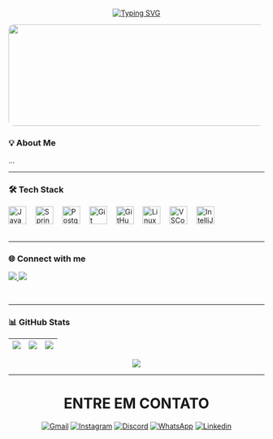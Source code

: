 <br>

<p align="center">
  <a href="https://git.io/typing-svg">
    <img src="https://readme-typing-svg.herokuapp.com?font=Fira+Code&weight=500&size=30&pause=1000&color=F7F7F7&center=true&vCenter=true&width=700&lines=✮⋆˙Hello%2C+Welcome+to+my+Profile" alt="Typing SVG" />
  </a>
</p>

<p align="center">
  <a href="https://git.io/typing-svg">
    <img 
      src="https://i.pinimg.com/1200x/bf/0d/13/bf0d1362ee902212a27d53572093590c.jpg" 
      alt="Banner"
      width="1100"
      height="200"
      style="object-fit: cover; border-radius: 10px;"
    />
  </a>
</p>


<!-- ✨ Seções alinhadas à esquerda -->
<h3>💡 About Me</h3>

<p>
  ...
</p>

---

<h3>🛠️ Tech Stack</h3>

<div align="left">
  <img src="https://cdn.jsdelivr.net/gh/devicons/devicon/icons/java/java-original.svg" height="35" alt="Java logo" />
  <img width="10" />
  <img src="https://cdn.jsdelivr.net/gh/devicons/devicon/icons/spring/spring-original.svg" height="35" alt="Spring logo" />
  <img width="10" />
  <img src="https://cdn.jsdelivr.net/gh/devicons/devicon/icons/postgresql/postgresql-original.svg" height="35" alt="PostgreSQL logo" />
  <img width="10" />
  <img src="https://cdn.jsdelivr.net/gh/devicons/devicon/icons/git/git-original.svg" height="35" alt="Git logo" />
  <img width="10" />
  <img src="https://cdn.jsdelivr.net/gh/devicons/devicon/icons/github/github-original.svg" height="35" alt="GitHub logo" />
  <img width="10" />
  <img src="https://cdn.jsdelivr.net/gh/devicons/devicon/icons/linux/linux-original.svg" height="35" alt="Linux logo" />
  <img width="10" />
  <img src="https://cdn.jsdelivr.net/gh/devicons/devicon/icons/vscode/vscode-original.svg" height="35" alt="VSCode logo" />
  <img width="10" />
  <img src="https://cdn.jsdelivr.net/gh/devicons/devicon/icons/intellij/intellij-original.svg" height="35" alt="IntelliJ IDEA logo" />
</div>




<br>

---


<h3>🌐 Connect with me</h3>

<p>
  <a href="https://www.linkedin.com/in/SeuUsuario/" target="_blank">
    <img src="https://img.shields.io/badge/LinkedIn-0077B5?style=for-the-badge&logo=linkedin&logoColor=white" />
  </a>
  <a href="mailto:silva.lucas.me@gmail.com">
    <img src="https://img.shields.io/badge/Email-D14836?style=for-the-badge&logo=gmail&logoColor=white" />
  </a>
</p>

<br>

---


<h3>📊 GitHub Stats</h3>

<div align="center">

| <img src="http://github-profile-summary-cards.vercel.app/api/cards/stats?username=lucasdevzx&theme=github_dark" /> | <img src="http://github-profile-summary-cards.vercel.app/api/cards/repos-per-language?username=lucasdevzx&theme=github_dark" /> | <img src="http://github-profile-summary-cards.vercel.app/api/cards/productive-time?username=lucasdevzx&theme=github_dark&utcOffset=8" /> |
| - | - | - |

<img src="http://github-profile-summary-cards.vercel.app/api/cards/profile-details?username=lucasdevzx&theme=github_dark" />

</div>

---

<h1 align="center">ENTRE EM CONTATO</h1>

<div align="center">

  [![Gmail](https://img.shields.io/badge/Gmail-2e3440?style=for-the-badge&logo=gmail&logoColor=fff)](mailto:silvalucas.me.contact@gmail.com)
  [![Instagram](https://img.shields.io/badge/Instagram-2e3440?style=for-the-badge&logo=instagram&logoColor=fff)](https://www.instagram.com/zlukenfps/)
  [![Discord](https://img.shields.io/badge/Discord-2e3440?style=for-the-badge&logo=Discord&logoColor=fff)](meudc)
  [![WhatsApp](https://img.shields.io/badge/WhatsApp-2e3440?style=for-the-badge&logo=whatsapp&logoColor=fff)](https://wa.me/5522997117802)
  [![Linkedin](https://img.shields.io/badge/LinkedIn-2e3440?style=for-the-badge&logo=linkedin&logoColor=fff)](meulinkdin)
  
</div>










